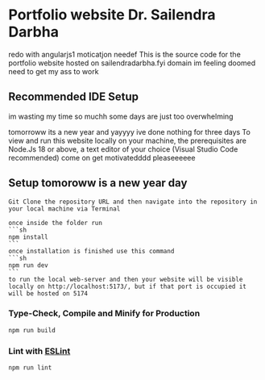 # Portfolio website Dr. Sailendra Darbha
redo with angularjs1 moticatjon needef
    This is the source code for the portfolio website hosted on sailendradarbha.fyi domain
im feeling doomed need to get my ass to work
## Recommended IDE Setup

im wasting my time so muchh
some days are just too overwhelming

tomorroww
its a new year and yayyyy ive done nothing for three days
    To view and run this website locally on your machine, the prerequisites are Node.Js 18 or above, a text editor of your choice (Visual Studio Code recommended)
come on get motivatedddd pleaseeeeee
## Setup tomoroww is a new year day

    Git Clone the repository URL and then navigate into the repository in your local machine via Terminal

    once inside the folder run 
    ```sh
    npm install
    ```
    once installation is finished use this command 
    ```sh
    npm run dev
    ```
    to run the local web-server and then your website will be visible locally on http://localhost:5173/, but if that port is occupied it will be hosted on 5174

### Type-Check, Compile and Minify for Production

```sh
npm run build
```

### Lint with [ESLint](https://eslint.org/)

```sh
npm run lint
```
